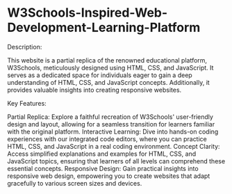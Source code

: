 # W3Schools-Inspired-Web-Development-Learning-Platform


Description:

This website is a partial replica of the renowned educational platform, W3Schools, meticulously designed using HTML, CSS, and JavaScript. It serves as a dedicated space for individuals eager to gain a deep understanding of HTML, CSS, and JavaScript concepts. Additionally, it provides valuable insights into creating responsive websites.


Key Features:

Partial Replica: Explore a faithful recreation of W3Schools' user-friendly design and layout, allowing for a seamless transition for learners familiar with the original platform.
Interactive Learning: Dive into hands-on coding experiences with our integrated code editors, where you can practice HTML, CSS, and JavaScript in a real coding environment.
Concept Clarity: Access simplified explanations and examples for HTML, CSS, and JavaScript topics, ensuring that learners of all levels can comprehend these essential concepts.
Responsive Design: Gain practical insights into responsive web design, empowering you to create websites that adapt gracefully to various screen sizes and devices.
